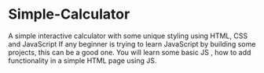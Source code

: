 # Simple-Calculator
A simple interactive calculator with some unique styling using HTML, CSS and JavaScript
If any beginner is trying to learn JavaScript by building some projects, this can be a good one.
You will learn some basic JS , how to add functionality in a simple HTML page using JS.
